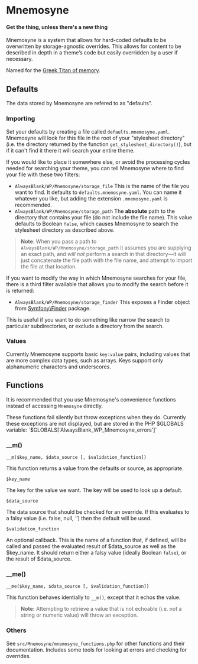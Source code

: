 # Mnemosyne
#### Get the thing, unless there's a new thing

Mnemosyne is a system that allows for hard-coded defaults to be overwritten by storage-agnostic overrides. This allows for content to be described in depth in a theme’s code but easily overridden by a user if necessary.
 
Named for the [Greek Titan of memory](https://simple.wikipedia.org/wiki/Mnemosyne).

## Defaults

The data stored by Mnemosyne are refered to as "defaults".

### Importing

Set your defaults by creating a file called `defaults.mnemosyne.yaml`. Mnemosyne will look for this file in the root of your "stylesheet directory" (i.e. the directory returned by the function `get_stylesheet_directory()`), but if it can't find it there it will search your entire theme.

If you would like to place it somewhere else, or avoid the processing cycles needed for searching your theme, you can tell Mnemosyne where to find your file with these two filters:

  - `AlwaysBlank/WP/Mnemosyne/storage_file` This is the name of the file you want to find. It defaults to `defaults.mnemosyne.yaml`. You can name it whatever you like, but adding the extension `.mnemosyne.yaml` is recommended.
  - `AlwaysBlank/WP/Mnemosyne/storage_path` The **absolute** path to the directory that contains your file (do not include the file name). This value defaults to Boolean `false`, which causes Mnemosyne to search the stylesheet directory as described above.

> **Note**: When you pass a path to `AlwaysBlank/WP/Mnemosyne/storage_path` it assumes you are supplying an exact path, and _will not_ perform a search in that directory—it will just concatenate the file path with the file name, and attempt to import the file at that location.

If you want to modify the way in which Mnemosyne searches for your file, there is a third filter available that allows you to modify the search before it is returned:

  - `AlwaysBlank/WP/Mnemosyne/storage_finder` This exposes a Finder object from [Symfony\Finder](https://symfony.com/doc/current/components/finder.html) package. 

This is useful if you want to do something like narrow the search to particular subdirectories, or exclude a directory from the search.

### Values

Currently Mnemosyne supports basic `key:value` pairs, including values that are more complex data types, such as arrays. Keys support only alphanumeric characters and underscores.

## Functions

It is recommended that you use Mnemosyne's convenience functions instead of accessing `Mnemosyne` directly.

These functions fail silently but throw exceptions when they do. Currently these exceptions are not displayed, but are stored in the PHP $GLOBALS variable: `$GLOBALS['AlwaysBlank_WP_Mnemosyne_errors']`

### __m()

`__m($key_name, $data_source [, $validation_function])`

This function returns a value from the defaults or source, as appropriate.

`$key_name`

The key for the value we want. The key will be used to look up a default.
 
`$data_source`

The data source that should be checked for an override. If this evaluates to a falsy value (i.e. false, null, ‘’) then the default will be used. 
 
`$validation_function`

An optional callback. This is the name of a function that, if defined, will be called and passed the evaluated result of $data_source as well as the $key_name. It should return either a falsy value (ideally Boolean `false`), or the result of $data_source.

### __me()

`__me($key_name, $data_source [, $validation_function])`

This function behaves identially to `__m()`, except that it echos the value.

> **Note:** Attempting to retrieve a value that is not echoable (i.e. not a string or numeric value) will throw an exception.

### Others

See `src/Mnemosyne/mnemosyne_functions.php` for other functions and their documentation. Includes some tools for looking at errors and checking for overrides.
